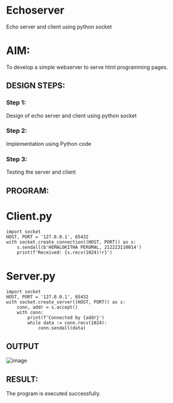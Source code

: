 # Echoserver
Echo server and client using python socket

# AIM:

To develop a simple webserver to serve html programming pages.

## DESIGN STEPS:

### Step 1:

Design of echo server and client using python socket

### Step 2:

Implementation using Python code

### Step 3:

Testing the server and client 

## PROGRAM:

# Client.py
```
import socket
HOST, PORT = '127.0.0.1', 65432
with socket.create_connection((HOST, PORT)) as s:
    s.sendall(b'HEMALOKITHA PERUMAL, 212223110014')
    print(f'Received: {s.recv(1024)!r}')
```
# Server.py
```
import socket
HOST, PORT = '127.0.0.1', 65432
with socket.create_server((HOST, PORT)) as s:
    conn, addr = s.accept()
    with conn:
        print(f'Connected by {addr}')
        while data := conn.recv(1024):
            conn.sendall(data)
```
## OUTPUT
![image](https://github.com/user-attachments/assets/fc9377e7-552d-422f-906c-1af1cdba8b0e)


## RESULT:
The program is executed successfully.
